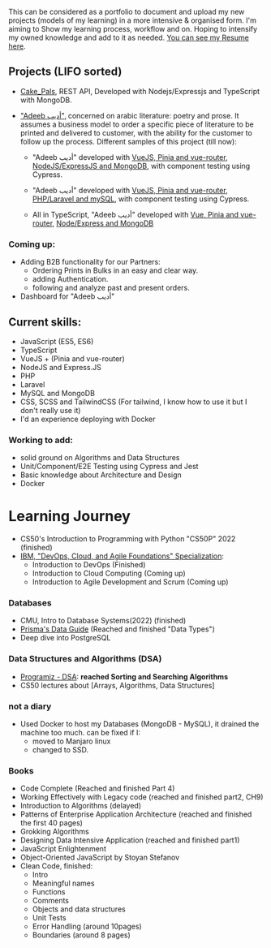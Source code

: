 This can be considered as a portfolio to document and upload my new projects
(models of my learning) in a more intensive & organised form. I'm aiming to Show
my learning process, workflow and on. Hoping to intensify my owned knowledge and
add to it as needed.
[You can see my Resume here](https://github.com/M-Shrief/M-Shrief/blob/main/mohamed-resume.pdf 'check Resume').

## Projects (LIFO sorted)

- [Cake_Pals](https://github.com/M-Shrief/Cake_Pals 'github repository'), REST
  API, Developed with Nodejs/Expressjs and TypeScript with MongoDB.

- ["Adeeb أديب"](https://github.com/M-Shrief/M-Shrief/tree/main/adeeb_overview 'check a preview here to download'),
  concerned on arabic literature: poetry and prose. It assumes a business model
  to order a specific piece of literature to be printed and delivered to
  customer, with the ability for the customer to follow up the process.
  Different samples of this project (till now):

  - "Adeeb أديب" developed with
    [VueJS, Pinia and vue-router](https://github.com/M-Shrief/Adeeb_VueJS_Node-Express 'github repository for the Front-End'),
    [NodeJS/ExpressJS and MongoDB](https://github.com/M-Shrief/Adeeb_NodeJs 'github repository for the Back-End'),
    with component testing using Cypress.

  - "Adeeb أديب" developed with
    [VueJS, Pinia and vue-router](https://github.com/M-Shrief/Adeeb_VueJS_Laravel 'github repository for the Front-End'),
    [PHP/Laravel and mySQL](https://github.com/M-Shrief/Adeeb_Laravel 'github repository for the Back-End'),
    with component testing using Cypress.

  - All in TypeScript, "Adeeb أديب" developed with
    [Vue, Pinia and vue-router](https://github.com/M-Shrief/Adeeb_Vue_TS 'github repository for the FrontEnd'),
    [Node/Express and MongoDB](https://github.com/M-Shrief/Adeeb_NodeTS 'github repository for the BackEnd')

### Coming up:

- Adding B2B functionality for our Partners:
  - Ordering Prints in Bulks in an easy and clear way.
  - adding Authentication.
  - following and analyze past and present orders.
- Dashboard for "Adeeb أديب"

## Current skills:

- JavaScript (ES5, ES6)
- TypeScript
- VueJS + (Pinia and vue-router)
- NodeJS and Express.JS
- PHP
- Laravel
- MySQL and MongoDB
- CSS, SCSS and TailwindCSS (For tailwind, I know how to use it but I don't
  really use it)
- I'd an experience deploying with Docker

### Working to add:

- solid ground on Algorithms and Data Structures
- Unit/Component/E2E Testing using Cypress and Jest
- Basic knowledge about Architecture and Design
- Docker

# Learning Journey

- CS50's Introduction to Programming with Python "CS50P" 2022 (finished)
- [IBM, "DevOps, Cloud, and Agile Foundations" Specialization](https://www.coursera.org/specializations/devops-cloud-and-agile-foundations#courses 'Check on Coursera'):
  - Introduction to DevOps (Finished)
  - Introduction to Cloud Computing (Coming up)
  - Introduction to Agile Development and Scrum (Coming up)

### Databases

- CMU, Intro to Database Systems(2022) (finished)
- [Prisma's Data Guide](https://www.prisma.io/dataguide) (Reached and finished
  "Data Types")
- Deep dive into PostgreSQL

### Data Structures and Algorithms (DSA)

- [Programiz - DSA](https://www.programiz.com/dsa): **reached Sorting and
  Searching Algorithms**
- CS50 lectures about [Arrays, Algorithms, Data Structures]

### not a diary

- Used Docker to host my Databases (MongoDB - MySQL), it drained the machine too
  much. can be fixed if I:
  - moved to Manjaro linux
  - changed to SSD.

### Books

- Code Complete (Reached and finished Part 4)
- Working Effectively with Legacy code (reached and finished part2, CH9)
- Introduction to Algorithms (delayed)
- Patterns of Enterprise Application Architecture (reached and finished the
  first 40 pages)
- Grokking Algorithms
- Designing Data Intensive Application (reached and finished part1)
- JavaScript Enlightenment
- Object-Oriented JavaScript by Stoyan Stefanov
- Clean Code, finished:
  - Intro
  - Meaningful names
  - Functions
  - Comments
  - Objects and data structures
  - Unit Tests
  - Error Handling (around 10pages)
  - Boundaries (around 8 pages)
